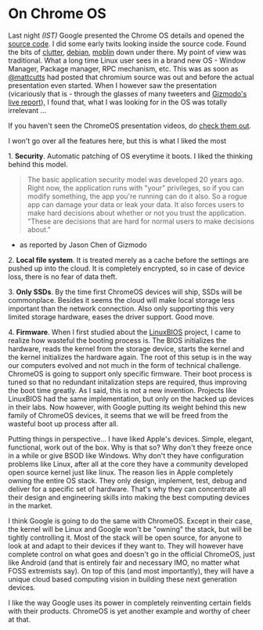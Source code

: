 On Chrome OS
===
Last night _(IST)_ Google presented the Chrome OS details and opened the [source code][0]. I did some early twits looking inside the source code. Found the bits of [clutter][1], [debian][2], [moblin][3] down under there. My point of view was traditional. What a long time Linux user sees in a brand new OS - Window Manager, Package manager, RPC mechanism, etc. This was as soon as [@mattcutts][4] had posted that chromium source was out and before the actual presentation even started. When I however saw the presentation (vicariously that is - through the glasses of many tweeters and [Gizmodo's live report][5]), I found that, what I was looking for in the OS was totally irrelevant ...  
  
If you haven't seen the ChromeOS presentation videos, do [check them out][6].   
  
I won't go over all the features here, but this is what I liked the most  
  
1\. **Security**. Automatic patching of OS everytime it boots. I liked the thinking behind this model.  

> The basic application security model was developed 20 years ago. Right now, the application runs with "your" privileges, so if you can modify something, the app you're running can do it also. So a rogue app can damage your data or leak your data. It also forces users to make hard decisions about whether or not you trust the application. "These are decisions that are hard for normal users to make decisions about."

  
- as reported by Jason Chen of Gizmodo  
  
2\. **Local file system**. It is treated merely as a cache before the settings are pushed up into the cloud. It is completely encrypted, so in case of device loss, there is no fear of data theft.  
  
3\. **Only SSDs**. By the time first ChromeOS devices will ship, SSDs will be commonplace. Besides it seems the cloud will make local storage less important than the network connection. Also only supporting this very limited storage hardware, eases the driver support. Good move.  
  
4\. **Firmware**. When I first studied about the [LinuxBIOS][7] project, I came to realize how wasteful the booting process is. The BIOS initializes the hardware, reads the kernel from the storage device, starts the kernel and the kernel initializes the hardware again. The root of this setup is in the way our computers evolved and not much in the form of technical challenge. ChromeOS is going to support only specific firmware. Their boot process is tuned so that no redundant initalization steps are required, thus improving the boot time greatly. As I said, this is not a new invention. Projects like LinuxBIOS had the same implementation, but only on the hacked up devices in their labs. Now however, with Google putting its weight behind this new family of ChromeOS devices, it seems that we will be freed from the wasteful boot up process after all.   
  
Putting things in perspective... I have liked Apple's devices. Simple, elegant, functional, work out of the box. Why is that so? Why don't they freeze once in a while or give BSOD like Windows. Why don't they have configuration problems like Linux, after all at the core they have a community developed open source kernel just like linux. The reason lies in Apple completely owning the entire OS stack. They only design, implement, test, debug and deliver for a specific set of hardware. That's why they can concentrate all their design and engineering skills into making the best computing devices in the market.  
  
I think Google is going to do the same with ChromeOS. Except in their case, the kernel will be Linux and Google won't be "owning" the stack, but will be tightly controlling it. Most of the stack will be open source, for anyone to look at and adapt to their devices if they want to. They will however have complete control on what goes and doesn't go in the official ChromeOS, just like Android (and that is entirely fair and necessary IMO, no matter what FOSS extremists say). On top of this (and most importantly), they will have a unique cloud based computing vision in building these next generation devices.  
  
I like the way Google uses its power in completely reinventing certain fields with their products. ChromeOS is yet another example and worthy of cheer at that.

[0]: http://src.chromium.org/
[1]: http://twitter.com/jyro/status/5863486581
[2]: http://twitter.com/jyro/status/5863586441
[3]: http://twitter.com/jyro/status/5863904960
[4]: http://twitter.com/mattcutts
[5]: http://live.gizmodo.com/
[6]: http://www.slashgear.com/google-chrome-os-gets-detailed-video-1963923/?utm_source=feedburner&utm_medium=feed&utm_campaign=Feed%3A+slashgear+%28SlashGear%29&utm_content=Google+Reader
[7]: http://en.wikipedia.org/wiki/Coreboot

